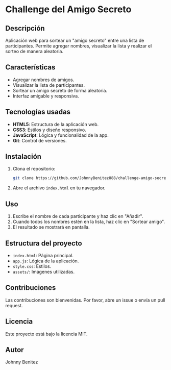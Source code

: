 # Challenge del Amigo Secreto

## Descripción

Aplicación web para sortear un "amigo secreto" entre una lista de participantes. Permite agregar nombres, visualizar la lista y realizar el sorteo de manera aleatoria.

## Características

- Agregar nombres de amigos.
- Visualizar la lista de participantes.
- Sortear un amigo secreto de forma aleatoria.
- Interfaz amigable y responsiva.

## Tecnologías usadas

- **HTML5**: Estructura de la aplicación web.
- **CSS3**: Estilos y diseño responsivo.
- **JavaScript**: Lógica y funcionalidad de la app.
- **Git**: Control de versiones.

## Instalación

1. Clona el repositorio:
   ```sh
   git clone https://github.com/JohnnyBenitez888/challenge-amigo-secreto.git
   ```
2. Abre el archivo `index.html` en tu navegador.

## Uso

1. Escribe el nombre de cada participante y haz clic en "Añadir".
2. Cuando todos los nombres estén en la lista, haz clic en "Sortear amigo".
3. El resultado se mostrará en pantalla.

## Estructura del proyecto

- `index.html`: Página principal.
- `app.js`: Lógica de la aplicación.
- `style.css`: Estilos.
- `assets/`: Imágenes utilizadas.

## Contribuciones

Las contribuciones son bienvenidas. Por favor, abre un issue o envía un pull request.

## Licencia

Este proyecto está bajo la licencia MIT.

## Autor

Johnny Benitez